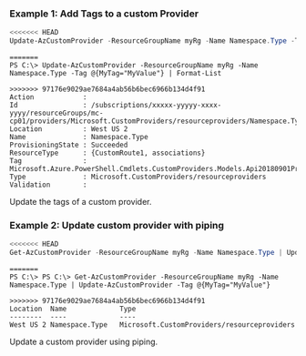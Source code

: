 ### Example 1: Add Tags to a custom Provider
```powershell
<<<<<<< HEAD
Update-AzCustomProvider -ResourceGroupName myRg -Name Namespace.Type -Tag @{MyTag="MyValue"} | Format-List
```

```output
=======
PS C:\> Update-AzCustomProvider -ResourceGroupName myRg -Name Namespace.Type -Tag @{MyTag="MyValue"} | Format-List

>>>>>>> 97176e9029ae7684a4ab56b6bec6966b134d4f91
Action            :
Id                : /subscriptions/xxxxx-yyyyy-xxxx-yyyy/resourceGroups/mc-cp01/providers/Microsoft.CustomProviders/resourceproviders/Namespace.Type
Location          : West US 2
Name              : Namespace.Type
ProvisioningState : Succeeded
ResourceType      : {CustomRoute1, associations}
Tag               : Microsoft.Azure.PowerShell.Cmdlets.CustomProviders.Models.Api20180901Preview.ResourceTags
Type              : Microsoft.CustomProviders/resourceproviders
Validation        :
```

Update the tags of a custom provider.

### Example 2: Update custom provider with piping
```powershell
<<<<<<< HEAD
Get-AzCustomProvider -ResourceGroupName myRg -Name Namespace.Type | Update-AzCustomProvider -Tag @{MyTag="MyValue"}
```

```output
=======
PS C:\> PS C:\> Get-AzCustomProvider -ResourceGroupName myRg -Name Namespace.Type | Update-AzCustomProvider -Tag @{MyTag="MyValue"}

>>>>>>> 97176e9029ae7684a4ab56b6bec6966b134d4f91
Location  Name             Type
--------  ----             ----
West US 2 Namespace.Type   Microsoft.CustomProviders/resourceproviders
```

Update a custom provider using piping.

